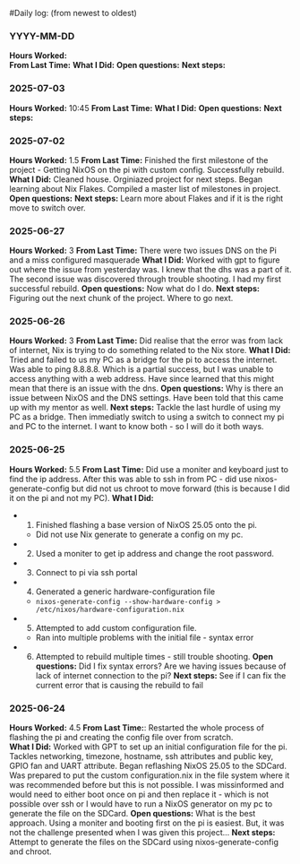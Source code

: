 #Daily log: (from newest to oldest)

### YYYY-MM-DD
**Hours Worked:**  
**From Last Time:** 
**What I Did:** 
**Open questions:**
**Next steps:**

### 2025-07-03
**Hours Worked:**  10:45
**From Last Time:** 
**What I Did:** 
**Open questions:**
**Next steps:**

### 2025-07-02
**Hours Worked:** 1.5 
**From Last Time:** Finished the first milestone of the project - Getting NixOS on the pi with custom config. Successfully rebuild.
**What I Did:** Cleaned house. Orginiazed project for next steps.  Began learning about Nix Flakes. Compiled a master list of milestones in project.
**Open questions:**
**Next steps:** Learn more about Flakes and if it is the right move to switch over.

### 2025-06-27
**Hours Worked:** 3 
**From Last Time:** There were two issues DNS on the Pi and a miss configured masquerade
**What I Did:** Worked with gpt to figure out where the issue from yesterday was.  I knew that the dhs was a part of it.  The second issue was discovered through trouble shooting.  I had my first successful rebuild.
**Open questions:** Now what do I do.
**Next steps:** Figuring out the next chunk of the project.  Where to go next.

### 2025-06-26
**Hours Worked:** 3 
**From Last Time:** Did realise that the error was from lack of internet, Nix is trying to do something related to the Nix store.
**What I Did:** Tried and failed to us my PC as a bridge for the pi to access the internet.  Was able to ping 8.8.8.8. Which is a partial success, but I was unable to access anything with a web address.  Have since learned that this might mean that there is an issue with the dns.
**Open questions:** Why is there an issue between NixOS and the DNS settings.  Have been told that this came up with my mentor as well.
**Next steps:** Tackle the last hurdle of using my PC as a bridge.  Then immediatly switch to using a switch to connect my pi and PC to the internet.  I want to know both - so I will do it both ways.

### 2025-06-25 
**Hours Worked:** 5.5
**From Last Time:** Did use a moniter and keyboard just to find the ip address.  After this was able to ssh in from PC - did use nixos-generate-config but did not us chroot to move forward (this is because I did it on the pi and not my PC).
**What I Did:**  
- 1. Finished flashing a base version of NixOS 25.05 onto the pi.
  - Did not use Nix generate to generate a config on my pc.  
- 2. Used a moniter to get ip address and change the root password.
- 3. Connect to pi via ssh portal
- 4. Generated a generic hardware-configuration file
  - `nixos-generate-config --show-hardware-config > /etc/nixos/hardware-configuration.nix`
- 5. Attempted to add custom configuration file.
  - Ran into multiple problems with the initial file - syntax error
- 6. Attempted to rebuild multiple times - still trouble shooting.
**Open questions:**  Did I fix syntax errors?  Are we having issues because of lack of internet connection to the pi?
**Next steps:** See if I can fix the current error that is causing the rebuild to fail

### 2025-06-24
**Hours Worked:** 4.5
**From Last Time:**: Restarted the whole process of flashing the pi and creating the config file over from scratch.  
**What I Did:**  Worked with GPT to set up an initial configuration file for the pi. Tackles networking, timezone, hostname, ssh attributes and public key, GPIO fan and UART attribute.  Began reflashing NixOS 25.05 to the SDCard.  Was prepared to put the custom configuration.nix in the file system where it was recommended before but this is not possible.  I was missinformed and would need to either boot once on pi and then replace it - which is not possible over ssh or I would have to run a NixOS generator on my pc to generate the file on the SDCard.
**Open questions:**  What is the best approach.  Using a moniter and booting first on the pi is easiest. But, it was not the challenge presented when I was given this project...
**Next steps:** Attempt to generate the files on the SDCard using nixos-generate-config and chroot.

